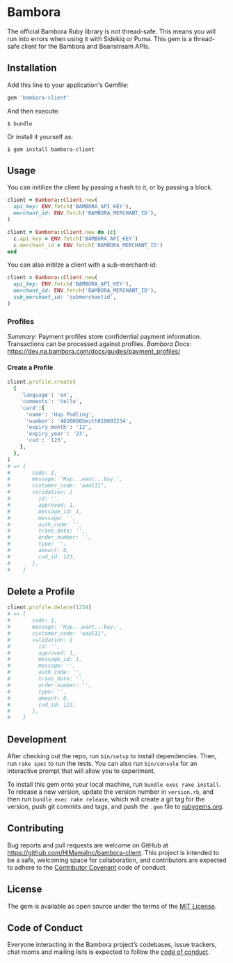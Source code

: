# Bambora

The official Bambora Ruby library is not thread-safe. This means you will run into errors when using it with Sidekiq or
Puma. This gem is a thread-safe client for the Bambora and Beanstream APIs.

## Installation

Add this line to your application's Gemfile:

```ruby
gem 'bambora-client'
```

And then execute:

    $ bundle

Or install it yourself as:

    $ gem install bambora-client

## Usage

You can initilize the client by passing a hash to it, or by passing a block.

```ruby
client = Bambora::Client.new(
  api_key: ENV.fetch('BAMBORA_API_KEY'),
  merchant_id: ENV.fetch('BAMBORA_MERCHANT_ID'),
)
```

```ruby
client = Bambora::Client.new do |c|
  c.api_key = ENV.fetch('BAMBORA_API_KEY')
  c.merchant_id = ENV.fetch('BAMBORA_MERCHANT_ID')
end
```

You can also initilze a client with a sub-merchant-id:

```ruby
client = Bambora::Client.new(
  api_key: ENV.fetch('BAMBORA_API_KEY'),
  merchant_id: ENV.fetch('BAMBORA_MERCHANT_ID'),
  sub_merchant_id: 'submerchantid',
)
```

### Profiles

*Summary*: Payment profiles store confidential payment information. Transactions can be processed against profiles.
*Bambora Docs*: https://dev.na.bambora.com/docs/guides/payment_profiles/

#### Create a Profile


```ruby
client.profile.create(
  {
    'language': 'en',
    'comments': 'hello',
    'card':{
      'name': 'Hup Podling',
      'number': '4030000Smith010001234',
      'expiry_month': '12',
      'expiry_year': '23',
      'cvd': '123',
    },
  },
)
# => {
#       code: 1,
#       message: 'Hup...want...buy.',
#       customer_code: 'aaa111",
#       validation: {
#         id: '',
#         approved: 1,
#         message_id: 1,
#         message: '',
#         auth_code: '',
#         trans_date: '',
#         order_number: '',
#         type: '',
#         amount: 0,
#         cvd_id: 123,
#       },
#    }
```

## Delete a Profile

```ruby
client.profile.delete(1234)
# => {
#       code: 1,
#       message: 'Hup...want...buy.',
#       customer_code: 'aaa111",
#       validation: {
#         id: '',
#         approved: 1,
#         message_id: 1,
#         message: '',
#         auth_code: '',
#         trans_date: '',
#         order_number: '',
#         type: '',
#         amount: 0,
#         cvd_id: 123,
#       },
#    }
```

## Development

After checking out the repo, run `bin/setup` to install dependencies. Then, run `rake spec` to run the tests. You can also run `bin/console` for an interactive prompt that will allow you to experiment.

To install this gem onto your local machine, run `bundle exec rake install`. To release a new version, update the version number in `version.rb`, and then run `bundle exec rake release`, which will create a git tag for the version, push git commits and tags, and push the `.gem` file to [rubygems.org](https://rubygems.org).

## Contributing

Bug reports and pull requests are welcome on GitHub at https://github.com/HiMamaInc/bambora-client. This project is intended to be a safe, welcoming space for collaboration, and contributors are expected to adhere to the [Contributor Covenant](http://contributor-covenant.org) code of conduct.

## License

The gem is available as open source under the terms of the [MIT License](https://opensource.org/licenses/MIT).

## Code of Conduct

Everyone interacting in the Bambora project’s codebases, issue trackers, chat rooms and mailing lists is expected to follow the [code of conduct](https://github.com/HiMamaInc/bambora/blob/master/CODE_OF_CONDUCT.md).
